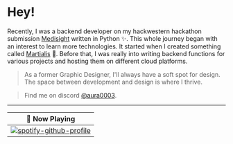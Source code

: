 # Hey!

Recently, I was a backend developer on my hackwestern hackathon submission [Medisight](https://github.com/harishuthaya/medisight) written in Python ✨. This whole journey began with an interest to learn more technologies. It started when I created something called [Martialis](https://github.com/aura0003/Martialis) 🤏. Before that, I was really into writing backend functions for various projects and hosting them on different cloud platforms.

> As a former Graphic Designer, I'll always have a soft spot for design. The space between development and design is where I thrive.

> Find me on discord <a rel="me" href="https:/discord.id">@aura0003</a>.
---

<div align="center">

| 🎵 Now Playing                                                                                                                    |
| ------------------------------------------------------------------------------------------------------------------------------ |
|[![spotify-github-profile](https://spotify-github-profile.vercel.app/api/view?uid=pooplegend&cover_image=true&theme=default&show_offline=false&background_color=121212&interchange=true&bar_color=53b14f&bar_color_cover=true)](https://spotify-github-profile.vercel.app/api/view?uid=pooplegend&redirect=true)|

</div>
